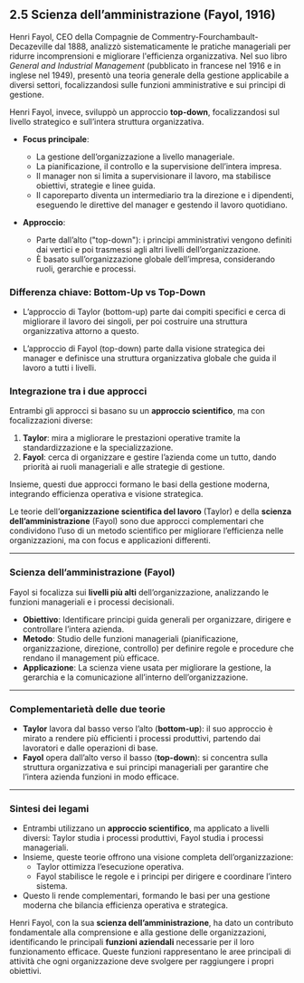 ## 2.5 Scienza dell’amministrazione (Fayol, 1916) 

Henri Fayol, CEO della Compagnie de Commentry-Fourchambault-Decazeville dal 1888, analizzò sistematicamente le pratiche manageriali per ridurre incomprensioni e migliorare l'efficienza organizzativa. Nel suo libro _General and Industrial Management_ (pubblicato in francese nel 1916 e in inglese nel 1949), presentò una teoria generale della gestione applicabile a diversi settori, focalizzandosi sulle funzioni amministrative e sui principi di gestione.

Henri Fayol, invece, sviluppò un approccio **top-down**, focalizzandosi sul livello strategico e sull’intera struttura organizzativa.  
- **Focus principale**:
  - La gestione dell’organizzazione a livello manageriale.  
  - La pianificazione, il controllo e la supervisione dell’intera impresa.  
  - Il manager non si limita a supervisionare il lavoro, ma stabilisce obiettivi, strategie e linee guida.  
  - Il caporeparto diventa un intermediario tra la direzione e i dipendenti, eseguendo le direttive del manager e gestendo il lavoro quotidiano.

- **Approccio**:  
  - Parte dall’alto ("top-down"): i principi amministrativi vengono definiti dai vertici e poi trasmessi agli altri livelli dell’organizzazione.  
  - È basato sull’organizzazione globale dell’impresa, considerando ruoli, gerarchie e processi.


### Differenza chiave: Bottom-Up vs Top-Down

- L’approccio di Taylor (bottom-up) parte dai compiti specifici e cerca di migliorare il lavoro dei singoli, per poi costruire una struttura organizzativa attorno a questo. 

- L’approccio di Fayol (top-down) parte dalla visione strategica dei manager e definisce una struttura organizzativa globale che guida il lavoro a tutti i livelli.


### Integrazione tra i due approcci
Entrambi gli approcci si basano su un **approccio scientifico**, ma con focalizzazioni diverse:
1. **Taylor**: mira a migliorare le prestazioni operative tramite la standardizzazione e la specializzazione.  
2. **Fayol**: cerca di organizzare e gestire l’azienda come un tutto, dando priorità ai ruoli manageriali e alle strategie di gestione.

Insieme, questi due approcci formano le basi della gestione moderna, integrando efficienza operativa e visione strategica.


Le teorie dell’**organizzazione scientifica del lavoro** (Taylor) e della **scienza dell’amministrazione** (Fayol) sono due approcci complementari che condividono l’uso di un metodo scientifico per migliorare l’efficienza nelle organizzazioni, ma con focus e applicazioni differenti.

---


### **Scienza dell’amministrazione (Fayol)**  
Fayol si focalizza sui **livelli più alti** dell’organizzazione, analizzando le funzioni manageriali e i processi decisionali.  
- **Obiettivo**: Identificare principi guida generali per organizzare, dirigere e controllare l’intera azienda.  
- **Metodo**: Studio delle funzioni manageriali (pianificazione, organizzazione, direzione, controllo) per definire regole e procedure che rendano il management più efficace.  
- **Applicazione**: La scienza viene usata per migliorare la gestione, la gerarchia e la comunicazione all’interno dell’organizzazione.

---

### **Complementarietà delle due teorie**
- **Taylor** lavora dal basso verso l’alto (**bottom-up**): il suo approccio è mirato a rendere più efficienti i processi produttivi, partendo dai lavoratori e dalle operazioni di base.  
- **Fayol** opera dall’alto verso il basso (**top-down**): si concentra sulla struttura organizzativa e sui principi manageriali per garantire che l’intera azienda funzioni in modo efficace.  

---

### **Sintesi dei legami**
- Entrambi utilizzano un **approccio scientifico**, ma applicato a livelli diversi: Taylor studia i processi produttivi, Fayol studia i processi manageriali.  
- Insieme, queste teorie offrono una visione completa dell’organizzazione:
  - Taylor ottimizza l’esecuzione operativa.  
  - Fayol stabilisce le regole e i principi per dirigere e coordinare l’intero sistema.  
- Questo li rende complementari, formando le basi per una gestione moderna che bilancia efficienza operativa e strategica.

Henri Fayol, con la sua **scienza dell’amministrazione**, ha dato un contributo fondamentale alla comprensione e alla gestione delle organizzazioni, identificando le principali **funzioni aziendali** necessarie per il loro funzionamento efficace. Queste funzioni rappresentano le aree principali di attività che ogni organizzazione deve svolgere per raggiungere i propri obiettivi.
